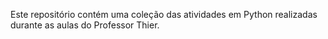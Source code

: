 Este repositório contém uma coleção das atividades em Python realizadas durante as aulas do Professor Thier.
